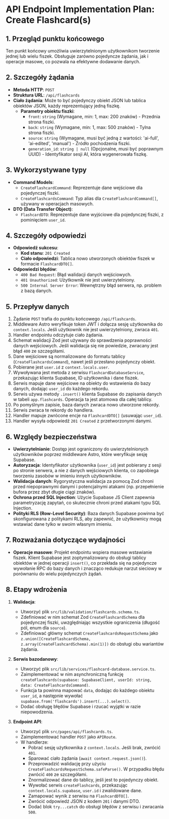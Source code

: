# API Endpoint Implementation Plan: Create Flashcard(s)

## 1. Przegląd punktu końcowego

Ten punkt końcowy umożliwia uwierzytelnionym użytkownikom tworzenie jednej lub wielu fiszek. Obsługuje zarówno pojedyncze żądania, jak i operacje masowe, co pozwala na efektywne dodawanie danych.

## 2. Szczegóły żądania

- **Metoda HTTP**: `POST`
- **Struktura URL**: `/api/flashcards`
- **Ciało żądania**: Może to być pojedynczy obiekt JSON lub tablica obiektów JSON, każdy reprezentujący jedną fiszkę.
  - **Parametry obiektu fiszki**:
    - `front`: `string` (Wymagane, min: 1, max: 200 znaków) - Przednia strona fiszki.
    - `back`: `string` (Wymagane, min: 1, max: 500 znaków) - Tylna strona fiszki.
    - `source`: `string` (Wymagane, musi być jedną z wartości: 'ai-full', 'ai-edited', 'manual') - Źródło pochodzenia fiszki.
    - `generation_id`: `string | null` (Opcjonalne, musi być poprawnym UUID) - Identyfikator sesji AI, która wygenerowała fiszkę.

## 3. Wykorzystywane typy

- **Command Models**:
  - `CreateFlashcardCommand`: Reprezentuje dane wejściowe dla pojedynczej fiszki.
  - `CreateFlashcardsCommand`: Typ alias dla `CreateFlashcardCommand[]`, używany w operacjach masowych.
- **DTO (Data Transfer Object)**:
  - `FlashcardDTO`: Reprezentuje dane wyjściowe dla pojedynczej fiszki, z pominięciem `user_id`.

## 4. Szczegóły odpowiedzi

- **Odpowiedź sukcesu**:
  - **Kod stanu**: `201 Created`
  - **Ciało odpowiedzi**: Tablica nowo utworzonych obiektów fiszek w formacie `FlashcardDTO[]`.
- **Odpowiedzi błędów**:
  - `400 Bad Request`: Błąd walidacji danych wejściowych.
  - `401 Unauthorized`: Użytkownik nie jest uwierzytelniony.
  - `500 Internal Server Error`: Wewnętrzny błąd serwera, np. problem z bazą danych.

## 5. Przepływ danych

1.  Żądanie `POST` trafia do punktu końcowego `/api/flashcards`.
2.  Middleware Astro weryfikuje token JWT i dołącza sesję użytkownika do `context.locals`. Jeśli użytkownik nie jest uwierzytelniony, zwraca `401`.
3.  Handler endpointu odczytuje ciało żądania.
4.  Schemat walidacji Zod jest używany do sprawdzenia poprawności danych wejściowych. Jeśli walidacja się nie powiedzie, zwracany jest błąd `400` ze szczegółami.
5.  Dane wejściowe są normalizowane do formatu tablicy (`CreateFlashcardsCommand`), nawet jeśli przesłano pojedynczy obiekt.
6.  Pobierane jest `user.id` z `context.locals.user`.
7.  Wywoływana jest metoda z serwisu `FlashcardDatabaseService`, przekazując klienta Supabase, ID użytkownika i dane fiszek.
8.  Serwis mapuje dane wejściowe na obiekty do wstawienia do bazy danych, dodając `user_id` do każdego rekordu.
9.  Serwis używa metody `.insert()` klienta Supabase do zapisania danych w tabeli `app.flashcards`. Operacja ta jest atomowa dla całej tablicy.
10. Po pomyślnym zapisie, baza danych zwraca nowo utworzone rekordy.
11. Serwis zwraca te rekordy do handlera.
12. Handler mapuje zwrócone encje na `FlashcardDTO[]` (usuwając `user_id`).
13. Handler wysyła odpowiedź `201 Created` z przetworzonymi danymi.

## 6. Względy bezpieczeństwa

- **Uwierzytelnianie**: Dostęp jest ograniczony do uwierzytelnionych użytkowników poprzez middleware Astro, które weryfikuje sesję Supabase.
- **Autoryzacja**: Identyfikator użytkownika (`user_id`) jest pobierany z sesji po stronie serwera, a nie z danych wejściowych klienta, co zapobiega tworzeniu zasobów w imieniu innych użytkowników.
- **Walidacja danych**: Rygorystyczna walidacja za pomocą Zod chroni przed niepoprawnymi danymi i potencjalnymi atakami (np. przepełnienie bufora przez zbyt długie ciągi znaków).
- **Ochrona przed SQL Injection**: Użycie Supabase JS Client zapewnia parametryzację zapytań, co skutecznie chroni przed atakami typu SQL Injection.
- **Polityki RLS (Row-Level Security)**: Baza danych Supabase powinna być skonfigurowana z politykami RLS, aby zapewnić, że użytkownicy mogą wstawiać dane tylko w swoim własnym imieniu.

## 7. Rozważania dotyczące wydajności

- **Operacje masowe**: Projekt endpointu wspiera masowe wstawianie fiszek. Klient Supabase jest zoptymalizowany do obsługi tablicy obiektów w jednej operacji `insert()`, co przekłada się na pojedyncze wywołanie RPC do bazy danych i znacząco redukuje narzut sieciowy w porównaniu do wielu pojedynczych żądań.

## 8. Etapy wdrożenia

1.  **Walidacja**:
    - Utworzyć plik `src/lib/validation/flashcards.schema.ts`.
    - Zdefiniować w nim schemat Zod `CreateFlashcardSchema` dla pojedynczej fiszki, uwzględniając wszystkie ograniczenia (długość pól, enum dla `source`).
    - Zdefiniować główny schemat `CreateFlashcardsRequestSchema` jako `z.union([CreateFlashcardSchema, z.array(CreateFlashcardSchema).min(1)])` do obsługi obu wariantów żądania.

2.  **Serwis bazodanowy**:
    - Utworzyć plik `src/lib/services/flashcard-database.service.ts`.
    - Zaimplementować w nim asynchroniczną funkcję `createFlashcards(supabase: SupabaseClient, userId: string, data: CreateFlashcardsCommand)`.
    - Funkcja ta powinna mapować `data`, dodając do każdego obiektu `user_id`, a następnie wywołać `supabase.from('flashcards').insert(...).select()`.
    - Dodać obsługę błędów Supabase i rzucać wyjątki w razie niepowodzenia.

3.  **Endpoint API**:
    - Utworzyć plik `src/pages/api/flashcards.ts`.
    - Zaimplementować handler `POST` jako `APIRoute`.
    - W handlerze:
      - Pobrać sesję użytkownika z `context.locals`. Jeśli brak, zwrócić `401`.
      - Sparować ciało żądania (`await context.request.json()`).
      - Przeprowadzić walidację przy użyciu `CreateFlashcardsRequestSchema.safeParse()`. W przypadku błędu zwrócić `400` ze szczegółami.
      - Znormalizować dane do tablicy, jeśli jest to pojedynczy obiekt.
      - Wywołać serwis `createFlashcards`, przekazując `context.locals.supabase`, `user.id` i zwalidowane dane.
      - Zamapować wynik z serwisu na `FlashcardDTO[]`.
      - Zwrócić odpowiedź JSON z kodem `201` i danymi DTO.
      - Dodać blok `try...catch` do obsługi błędów z serwisu i zwracania `500`.
